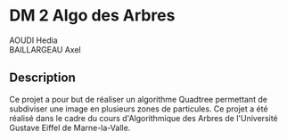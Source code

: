 # DM 2 Algo des Arbres

AOUDI Hedia<br>
BAILLARGEAU Axel

## Description

Ce projet a pour but de réaliser un algorithme Quadtree permettant de subdiviser une image en plusieurs zones de particules. Ce projet a été réalisé dans le cadre du cours d'Algorithmique des Arbres de l'Université Gustave Eiffel de Marne-la-Valle.
